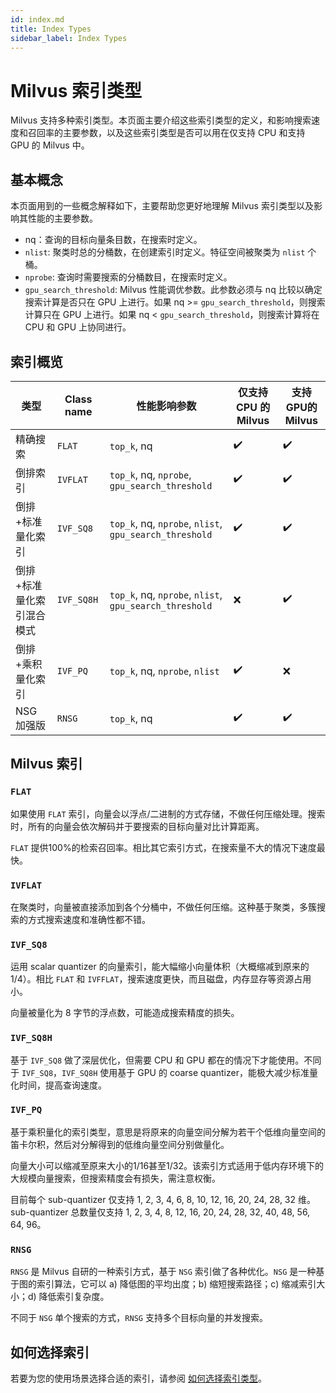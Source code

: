 ```yaml
---
id: index.md
title: Index Types
sidebar_label: Index Types
---
```


# Milvus 索引类型

Milvus 支持多种索引类型。本页面主要介绍这些索引类型的定义，和影响搜索速度和召回率的主要参数，以及这些索引类型是否可以用在仅支持 CPU 和支持 GPU 的 Milvus 中。

## 基本概念

本页面用到的一些概念解释如下，主要帮助您更好地理解 Milvus 索引类型以及影响其性能的主要参数。

- nq：查询的目标向量条目数，在搜索时定义。
- `nlist`: 聚类时总的分桶数，在创建索引时定义。特征空间被聚类为 `nlist` 个桶。
- `nprobe`: 查询时需要搜索的分桶数目，在搜索时定义。
- `gpu_search_threshold`: Milvus 性能调优参数。此参数必须与 nq 比较以确定搜索计算是否只在 GPU 上进行。如果 nq >= `gpu_search_threshold`，则搜索计算只在 GPU 上进行。如果 nq < `gpu_search_threshold`，则搜索计算将在 CPU 和 GPU 上协同进行。

## 索引概览

<div class="table-wrapper" markdown="block">

| 类型                      | Class name | 性能影响参数                                  | 仅支持 CPU 的 Milvus | 支持GPU的Milvus |
| ------------------------- | ---------- | --------------------------------------------- | -------------------- | --------------- |
| 精确搜索                  | `FLAT`     | `top_k`, nq                                    | ✔️                    | ✔️               |
| 倒排索引                  | `IVFLAT`   | `top_k`, nq, `nprobe`, `gpu_search_threshold`          | ✔️            | ✔️               |
| 倒排+标准量化索引         | `IVF_SQ8`  | `top_k`, nq, `nprobe`, `nlist`, `gpu_search_threshold`  | ✔️            | ✔️               |
| 倒排+标准量化索引混合模式 | `IVF_SQ8H` | `top_k`, nq, `nprobe`, `nlist`, `gpu_search_threshold`  | ❌             | ✔️               |
| 倒排+乘积量化索引         | `IVF_PQ`   | `top_k`, nq, `nprobe`, `nlist`                         | ✔️             | ❌               |
| NSG 加强版                 | `RNSG`     | `top_k`, nq                                           | ✔️            | ✔️               |
</div>

## Milvus 索引

### `FLAT`

如果使用 `FLAT` 索引，向量会以浮点/二进制的方式存储，不做任何压缩处理。搜索时，所有的向量会依次解码并于要搜索的目标向量对比计算距离。

`FLAT` 提供100%的检索召回率。相比其它索引方式，在搜索量不大的情况下速度最快。

### `IVFLAT`

在聚类时，向量被直接添加到各个分桶中，不做任何压缩。这种基于聚类，多簇搜索的方式搜索速度和准确性都不错。

### `IVF_SQ8`

运用 scalar quantizer 的向量索引，能大幅缩小向量体积（大概缩减到原来的1/4）。相比 `FLAT` 和 `IVFFLAT`，搜索速度更快，而且磁盘，内存显存等资源占用小。

向量被量化为 8 字节的浮点数，可能造成搜索精度的损失。

### `IVF_SQ8H`

基于 `IVF_SQ8` 做了深层优化，但需要 CPU 和 GPU 都在的情况下才能使用。不同于 `IVF_SQ8`，`IVF_SQ8H` 使用基于 GPU 的 coarse quantizer，能极大减少标准量化时间，提高查询速度。

### `IVF_PQ`

基于乘积量化的索引类型，意思是将原来的向量空间分解为若干个低维向量空间的笛卡尔积，然后对分解得到的低维向量空间分别做量化。

向量大小可以缩减至原来大小的1/16甚至1/32。该索引方式适用于低内存环境下的大规模向量搜索，但搜索精度会有损失，需注意权衡。

目前每个 sub-quantizer 仅支持 1, 2, 3, 4, 6, 8, 10, 12, 16, 20, 24, 28, 32 维。sub-quantizer 总数量仅支持 1, 2, 3, 4, 8, 12, 16, 20, 24, 28, 32, 40, 48, 56, 64, 96。

### `RNSG`

`RNSG` 是 Milvus 自研的一种索引方式，基于 `NSG` 索引做了各种优化。`NSG` 是一种基于图的索引算法，它可以 a) 降低图的平均出度；b) 缩短搜索路径；c) 缩减索引大小；d) 降低索引复杂度。

不同于 `NSG` 单个搜索的方式，`RNSG` 支持多个目标向量的并发搜索。

## 如何选择索引

若要为您的使用场景选择合适的索引，请参阅 [如何选择索引类型](https://milvus.io/cn/blogs/2019-12-03-select-index.md)。



